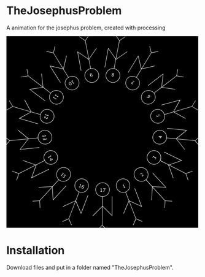 # TheJosephusProblem
A animation for the josephus problem, created with processing 

![Alt Text](https://github.com/onurozdamar/TheJosephusProblem/blob/main/josephus.gif?raw=true)

# Installation
Download files and put in a folder named "TheJosephusProblem".

